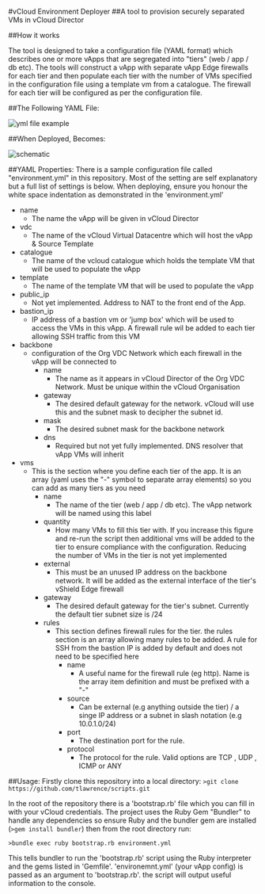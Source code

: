 #vCloud Environment Deployer
##A tool to provision securely separated VMs in vCloud Director

##How it works

The tool is designed to take a configuration file (YAML format) which describes one or more vApps that are segregated into "tiers" (web / app / db etc). The tools will construct a vApp with separate vApp Edge firewalls for each tier and then populate each tier with the number of VMs specified in the configuration file using a template vm from a catalogue.
The firewall for each tier will be configured as per the configuration file.

##The Following YAML File:

![yml file example](https://github.com/tlawrence/scripts/blob/master/3tier_demo/images/yaml_file.jpg)

##When Deployed, Becomes:

![schematic](https://github.com/tlawrence/scripts/blob/master/3tier_demo/images/deployed_vapp.jpg)

##YAML Properties:
There is a sample configuration file called "environment.yml" in this repository. Most of the setting are self explanatory but a full list of settings is below. When deploying, ensure you honour the white space indentation as demonstrated in the 'environment.yml'

* name
  *  The name the vApp will be given in vCloud Director
* vdc
  * The name of the vCloud Virtual Datacentre which will host the vApp & Source Template
* catalogue
  * The name of the vcloud catalogue which holds the template VM that will be used to populate the vApp
* template
  * The name of the template VM that will be used to populate the vApp
* public_ip
  * Not yet implemented. Address to NAT to the front end of the App. 
* bastion_ip
  * IP address of a bastion vm or 'jump box' which will be used to access the VMs in this vApp. A firewall rule wil be added to each tier allowing SSH traffic from this VM
* backbone
  * configuration of the Org VDC Network which each firewall in the vApp will be connected to
    * name
      * The name as it appears in vCloud Director of the Org VDC Network. Must be unique within the vCloud Organisation
    * gateway
      * The desired default gateway for the network. vCloud will use this and the subnet mask to decipher the subnet id.
    * mask
      * The desired subnet mask for the backbone network
    * dns
      * Required but not yet fully implemented. DNS resolver that vApp VMs will inherit
* vms
  * This is the section where you define each tier of the app. It is an array (yaml uses the "-" symbol to separate array elements) so you can add as many tiers as you need
    * name
      * The name of the tier (web / app / db etc). The vApp network will be named using this label
    * quantity
      * How many VMs to fill this tier with. If you increase this figure and re-run the script then additional vms will be added to the tier to ensure compliance with the configuration. Reducing the number of VMs in the tier is not yet implemented
    * external
      * This must be an unused IP address on the backbone network. It will be added as the external interface of the tier's vShield Edge firewall
    * gateway
      * The desired default gateway for the tier's subnet. Currently the default tier subnet size is /24
    * rules
      * This section defines firewall rules for the tier. the rules section is an array allowing many rules to be added. A rule for SSH from the bastion IP is added by default and does not need to be specified here
        * name
          * A useful name for the firewall rule (eg http). Name is the array item definition and must be prefixed with a "-" 
        * source
          * Can be external (e.g anything outside the tier) / a singe IP address or a subnet in slash notation (e.g 10.0.1.0/24)
        * port
          * The destination port for the rule. 
        * protocol
          * The protocol for the rule. Valid options are TCP , UDP , ICMP or ANY



##Usage:
Firstly clone this repository into a local directory:
`>git clone https://github.com/tlawrence/scripts.git`

In the root of the repository there is a 'bootstrap.rb' file which you can fill in with your vCloud credentials. 
The project uses the Ruby Gem "Bundler" to handle any dependencies so ensure Ruby and the bundler gem are installed (`>gem install bundler`) then from the root directory run:

`>bundle exec ruby bootstrap.rb environment.yml`

This tells bundler to run the 'bootstrap.rb' script using the Ruby interpreter and the gems listed in 'Gemfile'. 'environemnt.yml' (your vApp config) is passed as an argument to 'bootstrap.rb'. the script will output useful information to the console.




